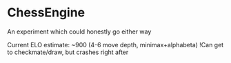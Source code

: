# ChessEngine
An experiment which could honestly go either way

Current ELO estimate: ~900 (4-6 move depth, minimax+alphabeta) !Can get to checkmate/draw, but crashes right after

